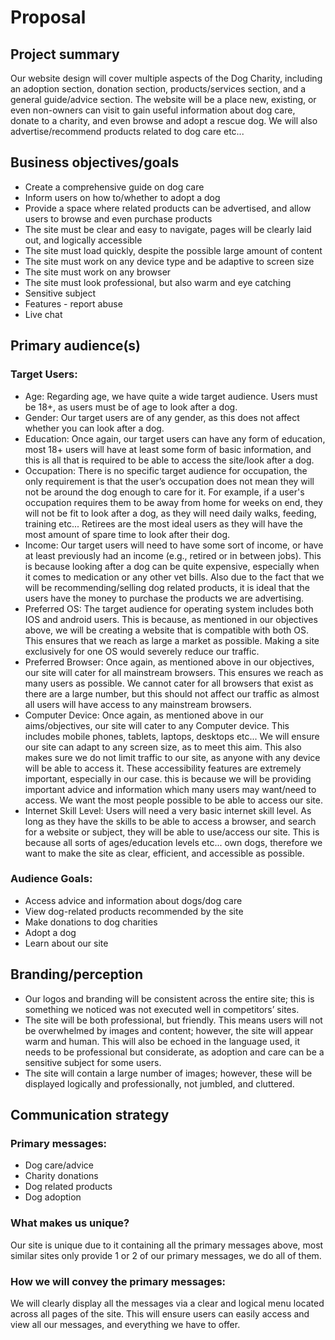 # Proposal

## Project summary
Our website design will cover multiple aspects of the Dog Charity, including an adoption section, donation section, products/services section, and a general guide/advice section. The website will be a place new, existing, or even non-owners can visit to gain useful information about dog care, donate to a charity, and even browse and adopt a rescue dog. We will also advertise/recommend products related to dog care etc...

## Business objectives/goals
- Create a comprehensive guide on dog care
- Inform users on how to/whether to adopt a dog
- Provide a space where related products can be advertised, and allow users to browse and even purchase products
- The site must be clear and easy to navigate, pages will be clearly laid out, and logically accessible
- The site must load quickly, despite the possible large amount of content
- The site must work on any device type and be adaptive to screen size
- The site must work on any browser
- The site must look professional, but also warm and eye catching
- Sensitive subject
- Features - report abuse
- Live chat


## Primary audience(s)
### Target Users:
- Age: Regarding age, we have quite a wide target audience. Users must be 18+, as users must be of age to look after a dog.
- Gender: Our target users are of any gender, as this does not affect whether you can look after a dog.
- Education: Once again, our target users can have any form of education, most 18+ users will have at least some form of basic information, and this is all that is required to be able to access the site/look after a dog.
- Occupation: There is no specific target audience for occupation, the only requirement is that the user’s occupation does not mean they will not be around the dog enough to care for it. For example, if a user's occupation requires them to be away from home for weeks on end, they will not be fit to look after a dog, as they will need daily walks, feeding, training etc... Retirees are the most ideal users as they will have the most amount of spare time to look after their dog.
- Income: Our target users will need to have some sort of income, or have at least previously had an income (e.g., retired or in between jobs). This is because looking after a dog can be quite expensive, especially when it comes to medication or any other vet bills. Also due to the fact that we will be recommending/selling dog related products, it is ideal that the users have the money to purchase the products we are advertising.
- Preferred OS: The target audience for operating system includes both IOS and android users. This is because, as mentioned in our objectives above, we will be creating a website that is compatible with both OS. This ensures that we reach as large a market as possible. Making a site exclusively for one OS would severely reduce our traffic.
- Preferred Browser: Once again, as mentioned above in our objectives, our site will cater for all mainstream browsers. This ensures we reach as many users as possible. We cannot cater for all browsers that exist as there are a large number, but this should not affect our traffic as almost all users will have access to any mainstream browsers.
- Computer Device: Once again, as mentioned above in our aims/objectives, our site will cater to any Computer device. This includes mobile phones, tablets, laptops, desktops etc... We will ensure our site can adapt to any screen size, as to meet this aim. This also makes sure we do not limit traffic to our site, as anyone with any device will be able to access it. These accessibility features are extremely important, especially in our case. this is because we will be providing important advice and information which many users may want/need to access. We want the most people possible to be able to access our site.
- Internet Skill Level: Users will need a very basic internet skill level. As long as they have the skills to be able to access a browser, and search for a website or subject, they will be able to use/access our site. This is because all sorts of ages/education levels etc... own dogs, therefore we want to make the site as clear, efficient, and accessible as possible.

### Audience Goals:
- Access advice and information about dogs/dog care
- View dog-related products recommended by the site
- Make donations to dog charities
- Adopt a dog
- Learn about our site


## Branding/perception
- Our logos and branding will be consistent across the entire site; this is something we noticed was not executed well in competitors’ sites.
- The site will be both professional, but friendly. This means users will not be overwhelmed by images and content; however, the site will appear warm and human. This will also be echoed in the language used, it needs to be professional but considerate, as adoption and care can be a sensitive subject for some users.
- The site will contain a large number of images; however, these will be displayed logically and professionally, not jumbled, and cluttered.


## Communication strategy
### Primary messages:
- Dog care/advice
- Charity donations
- Dog related products
- Dog adoption

### What makes us unique?
Our site is unique due to it containing all the primary messages above, most similar sites only provide 1 or 2 of our primary messages, we do all of them.

### How we will convey the primary messages:
We will clearly display all the messages via a clear and logical menu located across all pages of the site. This will ensure users can easily access and view all our messages, and everything we have to offer.
